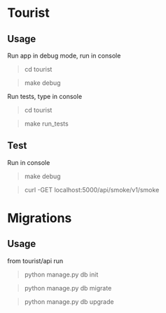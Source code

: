 # Tourist

## Usage

Run app in debug mode, run in console
> cd tourist

> make debug

Run tests, type in console
> cd tourist

> make run_tests 

## Test

Run in console
> make debug

> curl -GET localhost:5000/api/smoke/v1/smoke

# Migrations

## Usage

from tourist/api run
> python manage.py db init

> python manage.py db migrate

> python manage.py db upgrade
